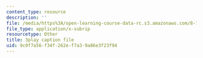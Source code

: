 ```yaml
---
content_type: resource
description: ''
file: /media/https%3A/open-learning-course-data-rc.s3.amazonaws.com/8-701-introduction-to-nuclear-and-particle-physics-fall-2020/9c0f7a56f34f262ef7a39a86e3f23f94_JWnQZrnRUGM.srt
file_type: application/x-subrip
resourcetype: Other
title: 3play caption file
uid: 9c0f7a56-f34f-262e-f7a3-9a86e3f23f94
---
```

